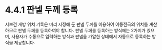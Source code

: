 ﻿# 4.4.1 판넬 두께 등록

서보건 개방 위치 기록은 미리 지정해 둔 판넬 두께를 이용하여 이동전극의 위치를 계산하므로 판넬 두께를 등록하여야 합니다. 판넬 두께를 등록하는 방식에는 2가지가 있으며, 사용자가 수동으로 입력하는 방식과 판넬을 가압한 상태에서 자동으로 등록하는 방식을 제공합니다.
